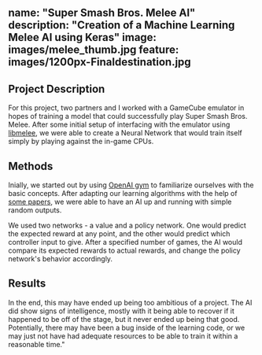 name:  "Super Smash Bros. Melee AI"
description: "Creation of a Machine Learning Melee AI using Keras"
image: images/melee_thumb.jpg
feature: images/1200px-Finaldestination.jpg
---

## Project Description

For this project, two partners and I worked with a GameCube emulator in hopes of training a model that could
successfully play Super Smash Bros. Melee. After some initial setup of interfacing with the emulator using 
[libmelee](https://github.com/altf4/libmelee), we were able to create a Neural Network that would train itself simply
by playing against the in-game CPUs.

## Methods

Inially, we started out by using [OpenAI gym](https://gym.openai.com/) to familiarize ourselves with the basic concepts.
After adapting our learning algorithms with the help of [some papers](http://proceedings.mlr.press/v48/mniha16.pdf),
we were able to have an AI up and running with simple random outputs.


We used two networks - a value and a policy network. One would predict the expected reward at any point, and the other would
predict which controller input to give. After a specified number of games, the AI would compare its expected rewards to actual
rewards, and change the policy network's behavior accordingly.

## Results

In the end, this may have ended up being too ambitious of a project. The AI did show signs of intelligence, mostly with it
being able to recover if it happened to be off of the stage, but it never ended up being that good. Potentially, there may
have been a bug inside of the learning code, or we may just not have had adequate resources to be able to train it within a
reasonable time."
